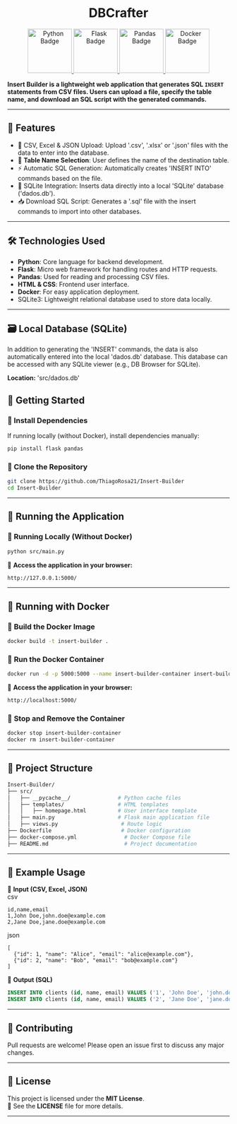 


<div align="center"><h1> DBCrafter </h1></div>

<div align="center">
  <a href="#">
    <img src="https://img.shields.io/badge/Python-3776AB?logo=python&logoColor=fff" alt="Python Badge" width="100">
    <img src="https://img.shields.io/badge/Flask-000000?logo=flask&logoColor=fff" alt="Flask Badge" width="100">
    <img src="https://img.shields.io/badge/Pandas-150458?logo=pandas&logoColor=fff" alt="Pandas Badge" width="100">
    <img src="https://img.shields.io/badge/Docker-2496ED?logo=docker&logoColor=fff" alt="Docker Badge" width="100">
  </a>
</div>

**Insert Builder is a lightweight web application that generates SQL `INSERT` statements from CSV files. Users can upload a file, specify the table name, and download an SQL script with the generated commands.**  

---

## 🌟 Features
- 📄 CSV, Excel & JSON Upload: Upload '.csv', '.xlsx' or '.json' files with the data to enter into the database.
- 📝 **Table Name Selection**: User defines the name of the destination table.
- ⚡ Automatic SQL Generation: Automatically creates 'INSERT INTO' commands based on the file.
- 💾 SQLite Integration: Inserts data directly into a local 'SQLite' database ('dados.db').
- 📥 Download SQL Script: Generates a '.sql' file with the insert commands to import into other databases.
---

## 🛠 Technologies Used
- **Python**: Core language for backend development.
- **Flask**: Micro web framework for handling routes and HTTP requests.
- **Pandas**: Used for reading and processing CSV files.
- **HTML & CSS**: Frontend user interface.
- **Docker**: For easy application deployment.
- SQLite3: Lightweight relational database used to store data locally.
  
---

## 🗃 Local Database (SQLite)
In addition to generating the 'INSERT' commands, the data is also automatically entered into the local 'dados.db' database.
This database can be accessed with any SQLite viewer (e.g., DB Browser for SQLite).

**Location:**
'src/dados.db'

## 🚀 Getting Started

### 🔹 Install Dependencies
If running locally (without Docker), install dependencies manually:
```bash
pip install flask pandas
```

### 🔹 Clone the Repository
```bash
git clone https://github.com/ThiagoRosa21/Insert-Builder
cd Insert-Builder
```

---

## 🏃 Running the Application

### **🔹 Running Locally (Without Docker)**
```bash
python src/main.py
```
🔗 **Access the application in your browser:**  
```bash
http://127.0.0.1:5000/
```

---

## 🐳 Running with Docker

### 🔹 **Build the Docker Image**
```bash
docker build -t insert-builder .
```

### 🔹 **Run the Docker Container**
```bash
docker run -d -p 5000:5000 --name insert-builder-container insert-builder
```

🔗 **Access the application in your browser:**  
```bash
http://localhost:5000/
```

### 🔹 **Stop and Remove the Container**
```bash
docker stop insert-builder-container
docker rm insert-builder-container
```

---

## 📂 Project Structure
```bash
Insert-Builder/
├── src/
│   ├── __pycache__/               # Python cache files
│   ├── templates/                 # HTML templates
│   │   ├── homepage.html          # User interface template
│   ├── main.py                    # Flask main application file
│   ├── views.py                    # Route logic
├── Dockerfile                      # Docker configuration
├── docker-compose.yml               # Docker Compose file
├── README.md                        # Project documentation
```

---

## 📌 Example Usage
📂 **Input (CSV, Excel, JSON)**
<br>
csv
```
id,name,email
1,John Doe,john.doe@example.com
2,Jane Doe,jane.doe@example.com
```
json
```
[
  {"id": 1, "name": "Alice", "email": "alice@example.com"},
  {"id": 2, "name": "Bob", "email": "bob@example.com"}
]
```

📜 **Output (SQL)**
```sql
INSERT INTO clients (id, name, email) VALUES ('1', 'John Doe', 'john.doe@example.com');
INSERT INTO clients (id, name, email) VALUES ('2', 'Jane Doe', 'jane.doe@example.com');
```

---

## 🤝 Contributing
Pull requests are welcome! Please open an issue first to discuss any major changes.

---

## 📝 License
This project is licensed under the **MIT License**.  
📜 See the **LICENSE** file for more details.

---

